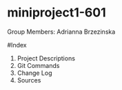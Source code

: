 # miniproject1-601

Group Members: Adrianna Brzezinska

#Index

1. Project Descriptions 
2. Git Commands
3. Change Log
4. Sources
